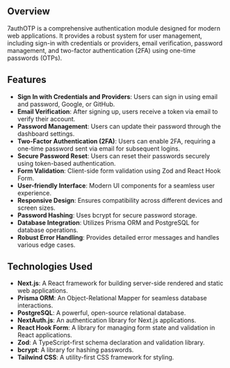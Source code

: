 ## Overview

7authOTP is a comprehensive authentication module designed for modern web applications. It provides a robust system for user management, including sign-in with credentials or providers, email verification, password management, and two-factor authentication (2FA) using one-time passwords (OTPs).

## Features

- **Sign In with Credentials and Providers**: Users can sign in using email and password, Google, or GitHub.
- **Email Verification**: After signing up, users receive a token via email to verify their account.
- **Password Management**: Users can update their password through the dashboard settings.
- **Two-Factor Authentication (2FA)**: Users can enable 2FA, requiring a one-time password sent via email for subsequent logins.
- **Secure Password Reset**: Users can reset their passwords securely using token-based authentication.
- **Form Validation**: Client-side form validation using Zod and React Hook Form.
- **User-friendly Interface**: Modern UI components for a seamless user experience.
- **Responsive Design**: Ensures compatibility across different devices and screen sizes.
- **Password Hashing**: Uses bcrypt for secure password storage.
- **Database Integration**: Utilizes Prisma ORM and PostgreSQL for database operations.
- **Robust Error Handling**: Provides detailed error messages and handles various edge cases.

## Technologies Used

- **Next.js**: A React framework for building server-side rendered and static web applications.
- **Prisma ORM**: An Object-Relational Mapper for seamless database interactions.
- **PostgreSQL**: A powerful, open-source relational database.
- **NextAuth.js**: An authentication library for Next.js applications.
- **React Hook Form**: A library for managing form state and validation in React applications.
- **Zod**: A TypeScript-first schema declaration and validation library.
- **bcrypt**: A library for hashing passwords.
- **Tailwind CSS**: A utility-first CSS framework for styling.
